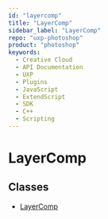 ```yaml
---
id: "layercomp"
title: "LayerComp"
sidebar_label: "LayerComp"
repo: "uxp-photoshop"
product: "photoshop"
keywords:
  - Creative Cloud
  - API Documentation
  - UXP
  - Plugins
  - JavaScript
  - ExtendScript
  - SDK
  - C++
  - Scripting
---
```


# LayerComp

## Classes

- [LayerComp](/ps_reference/classes/layercomp/)
